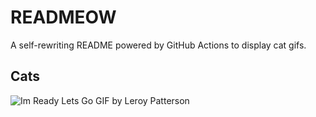 # READMEOW

A self-rewriting README powered by GitHub Actions to display cat gifs.

## Cats

![Im Ready Lets Go GIF by Leroy Patterson](https://media2.giphy.com/media/CjmvTCZf2U3p09Cn0h/200.gif?cid=9acd02dai6bd3bomhx1ubh52w8j9qjq217uaxihrdo89ivro&ep=v1_gifs_search&rid=200.gif&ct=g)
